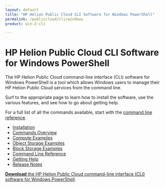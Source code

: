 ```yaml
---
layout: default
title: "HP Helion Public Cloud CLI Software for Windows PowerShell"
permalink: /publiccloud/cli/windows
product: win-2-cli

---
```

<!--PUBLISHED-->
# HP Helion Public Cloud CLI Software for Windows PowerShell

The HP Helion Public Cloud command-line interface (CLI) software for Windows PowerShell is a tool which allows Windows users to manage their HP Helion Public Cloud services from the command line.

Surf to the appropriate page to learn how to install the software, use the various features, and see how to go about getting help.  <!--The [tutorials](/cli/windows/tutorials) page contains a video tutorial for the Object Storage functionality; full tutorials for Compute and CDN are coming soon.  -->

For a full list of all the commands available, start with the [command line reference](/cli/windows/2/reference).

+ [Installation](/cli/windows/2/installation)
+ [Commands Overview](/cli/windows/2/commands)
+ [Compute Examples](/cli/windows/2/compute)
+ [Object Storage Examples](/cli/windows/2/containers-and-folders)
+ [Block Storage Examples](/cli/windows/2/block-storage)
+ [Command Line Reference](/cli/windows/2/reference)
+ [Getting Help](/cli/windows/2/help)
+ [Release Notes](/cli/windows/2/release-notes)

[**Download** the HP Helion Public Cloud command-line interface (CLI) software for Windows PowerShell](/file/WinCLI-1.3.5.7.zip). 
